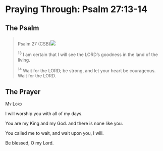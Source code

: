 # Praying Through: Psalm 27:13-14

## The Psalm

>Psalm 27 (CSB)<img class="intro-right" style="margin-top:10px" src="/images/art-paris-psalter.jpg">    
>
><sup>13</sup> I am certain that I will see the LORD’s goodness in the land of the living. 
>
><sup>14</sup> Wait for the LORD; be strong, and let your heart be courageous. Wait for the LORD.

## The Prayer

<div style="font-variant: small-caps;">My Lord</div>


I will worship you
  with all of my days.

You are my King and my God.
  and there is none like you.

You called me to wait,
  and wait upon you, I will.

Be blessed, O my Lord.
